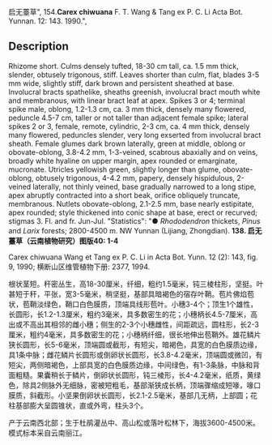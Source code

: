 启无薹草",
154.**Carex chiwuana** F. T. Wang & Tang ex P. C. Li Acta Bot. Yunnan. 12: 143. 1990.",

## Description
Rhizome short. Culms densely tufted, 18-30 cm tall, ca. 1.5 mm thick, slender, obtusely trigonous, stiff. Leaves shorter than culm, flat, blades 3-5 mm wide, slightly stiff, dark brown and persistent sheathed at base. Involucral bracts spathelike, sheaths greenish, involucral bract mouth white and membranous, with linear bract leaf at apex. Spikes 3 or 4; terminal spike male, oblong, 1.2-1.3 cm, ca. 3 mm thick, densely many flowered, peduncle 4.5-7 cm, taller or not taller than adjacent female spike; lateral spikes 2 or 3, female, remote, cylindric, 2-3 cm, ca. 4 mm thick, densely many flowered, peduncles slender, very long exserted from involucral bract sheath. Female glumes dark brown laterally, green at middle, oblong or obovate-oblong, 3.8-4.2 mm, 1-3-veined, scabrous abaxially and on veins, broadly white hyaline on upper margin, apex rounded or emarginate, mucronate. Utricles yellowish green, slightly longer than glume, obovate-oblong, obtusely trigonous, 4-4.2 mm, papery, densely hispidulous, 2-veined laterally, not thinly veined, base gradually narrowed to a long stipe, apex abruptly contracted into a short beak, orifice obliquely truncate, membranous. Nutlets obovate-oblong, 2.1-2.5 mm, base nearly estipitate, apex rounded; style thickened into conic shape at base, erect or recurved; stigmas 3. Fl. and fr. Jun-Jul.
  "Statistics": "● *Rhododendron* thickets, *Pinus* and *Larix* forests; 2800-4500 m. NW Yunnan (Lijiang, Zhongdian).
**138. 启无薹草（云南植物研究）图版40: 1-4**

Carex chiwuana Wang et Tang ex P. C. Li in Acta Bot. Yunn. 12 (2): 143, fig. 9, 1990; 横断山区维管植物下册: 2377, 1994.

根状茎短。秆密丛生，高18-30厘米，纤细，粗约1.5毫米，钝三棱柱形，坚挺。叶甚短于秆，平张，宽3-5毫米，稍坚挺，基部具暗褐色的宿存叶鞘。苞片佛焰苞状，苞鞘淡绿色，鞘口白色膜质，顶端具线形苞叶。小穗3-4个；顶生1个雄性，长圆形，长1.2-1.3厘米，粗约3毫米，具多数密生的花；小穗柄长4.5-7厘米，高出或不高出其相邻的雌小穗；侧生的2-3个小穗雌性，间距疏远，圆柱形，长2-3厘米，粗约4毫米，具多数密生的花；小穗柄纤细，很长地伸出苞鞘外。雄花鳞片狭长圆形，长5-6毫米，顶端圆或截形，有短尖，暗褐色，具宽的白色膜质边缘，具1条中脉；雌花鳞片长圆形或倒卵状长圆形，长3.8-4.2毫米，顶端圆或微凹，有短尖，两侧暗褐色，上部具宽的白色膜质边缘，中间绿色，有1-3条脉，中脉和背面粗糙。果囊稍长于鳞片，倒卵状长圆形，钝三棱形，长4-4.2毫米，纸质，黄绿色，除具2侧脉外无细脉，密被短粗毛，基部渐狭成长柄，顶端骤缩成短喙，喙口膜质，斜截形。小坚果倒卵状长圆形，长2.1-2.5毫米，基部几无柄，上部圆；花柱基部膨大呈圆锥状，直或外弯，柱头3个。

产于云南西北部；生于杜鹃灌丛中、高山松或落叶松林下，海拔3600-4500米。模式标本采自云南丽江。
